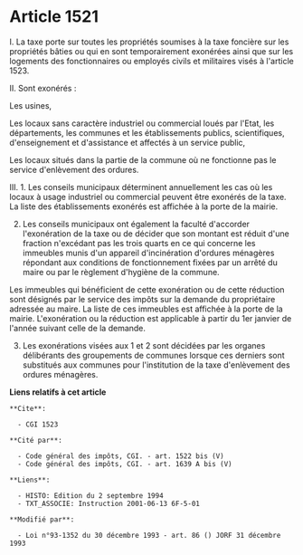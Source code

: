 # Article 1521

I. La taxe porte sur toutes les propriétés soumises à la taxe foncière sur les propriétés bâties ou qui en sont
temporairement exonérées ainsi que sur les logements des fonctionnaires ou employés civils et militaires visés à l'article
1523.

II. Sont exonérés :

Les usines,

Les locaux sans caractère industriel ou commercial loués par l'Etat, les départements, les communes et les établissements
publics, scientifiques, d'enseignement et d'assistance et affectés à un service public,

Les locaux situés dans la partie de la commune où ne fonctionne pas le service d'enlèvement des ordures.

III. 1. Les conseils municipaux déterminent annuellement les cas où les locaux à usage industriel ou commercial peuvent être
exonérés de la taxe. La liste des établissements exonérés est affichée à la porte de la mairie.

2. Les conseils municipaux ont également la faculté d'accorder l'exonération de la taxe ou de décider que son montant est
réduit d'une fraction n'excédant pas les trois quarts en ce qui concerne les immeubles munis d'un appareil d'incinération
d'ordures ménagères répondant aux conditions de fonctionnement fixées par un arrêté du maire ou par le règlement d'hygiène de
la commune.

Les immeubles qui bénéficient de cette exonération ou de cette réduction sont désignés par le service des impôts sur la
demande du propriétaire adressée au maire. La liste de ces immeubles est affichée à la porte de la mairie. L'exonération ou
la réduction est applicable à partir du 1er janvier de l'année suivant celle de la demande.

3. Les exonérations visées aux 1 et 2 sont décidées par les organes délibérants des groupements de communes lorsque ces
derniers sont substitués aux communes pour l'institution de la taxe d'enlèvement des ordures ménagères.

**Liens relatifs à cet article**

	**Cite**:

	  - CGI 1523

	**Cité par**:

	  - Code général des impôts, CGI. - art. 1522 bis (V)
	  - Code général des impôts, CGI. - art. 1639 A bis (V)

	**Liens**:

	  - HISTO: Edition du 2 septembre 1994
	  - TXT_ASSOCIE: Instruction 2001-06-13 6F-5-01

	**Modifié par**:

	  - Loi n°93-1352 du 30 décembre 1993 - art. 86 () JORF 31 décembre 1993
